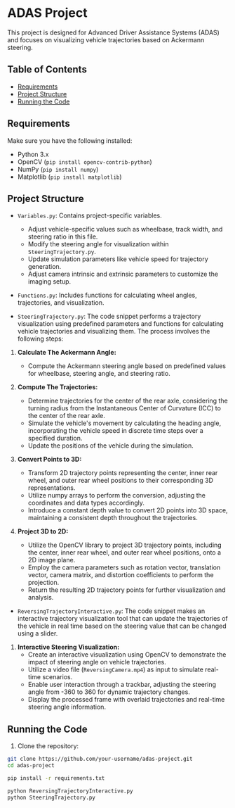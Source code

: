 # ADAS Project

This project is designed for Advanced Driver Assistance Systems (ADAS) and focuses on visualizing vehicle trajectories based on Ackermann steering.

## Table of Contents
- [Requirements](#requirements)
- [Project Structure](#project-structure)
- [Running the Code](#running-the-code)

## Requirements
Make sure you have the following installed:
- Python 3.x
- OpenCV (`pip install opencv-contrib-python`)
- NumPy (`pip install numpy`)
- Matplotlib (`pip install matplotlib`)

## Project Structure
- `Variables.py`: Contains project-specific variables.
    - Adjust vehicle-specific values such as wheelbase, track width, and steering ratio in this file.
    - Modify the steering angle for visualization within `SteeringTrajectory.py`.
    - Update simulation parameters like vehicle speed for trajectory generation.
    - Adjust camera intrinsic and extrinsic parameters to customize the imaging setup.

- `Functions.py`: Includes functions for calculating wheel angles, trajectories, and visualization.

- `SteeringTrajectory.py`: The code snippet performs a trajectory visualization using predefined parameters and functions for calculating vehicle trajectories and visualizing them. The process involves the following steps:
1. **Calculate The Ackermann Angle:**
    - Compute the Ackermann steering angle based on predefined values for wheelbase, steering angle, and steering ratio.

2. **Compute The Trajectories:**
    - Determine trajectories for the center of the rear axle, considering the turning radius from the Instantaneous Center of Curvature (ICC) to the center of the rear axle.
    - Simulate the vehicle's movement by calculating the heading angle, incorporating the vehicle speed in discrete time steps over a specified duration.
    - Update the positions of the vehicle during the simulation. 

3. **Convert Points to 3D:**
   - Transform 2D trajectory points representing the center, inner rear wheel, and outer rear wheel positions to their corresponding 3D representations.
   - Utilize numpy arrays to perform the conversion, adjusting the coordinates and data types accordingly.
   - Introduce a constant depth value to convert 2D points into 3D space, maintaining a consistent depth throughout the trajectories.

4. **Project 3D to 2D:**
   - Utilize the OpenCV library to project 3D trajectory points, including the center, inner rear wheel, and outer rear wheel positions, onto a 2D image plane.
   - Employ the camera parameters such as rotation vector, translation vector, camera matrix, and distortion coefficients to perform the projection.
   - Return the resulting 2D trajectory points for further visualization and analysis.

- `ReversingTrajectoryInteractive.py`: The code snippet makes an interactive trajectory visualization tool that can update the trajectories of the vehicle in real time based on the steering value that can be changed using a slider.  

1. **Interactive Steering Visualization:**
   - Create an interactive visualization using OpenCV to demonstrate the impact of steering angle on vehicle trajectories.
   - Utilize a video file (`ReversingCamera.mp4`) as input to simulate real-time scenarios.
   - Enable user interaction through a trackbar, adjusting the steering angle from -360 to 360 for dynamic trajectory changes.
   - Display the processed frame with overlaid trajectories and real-time steering angle information.


## Running the Code
1. Clone the repository:

```bash
git clone https://github.com/your-username/adas-project.git
cd adas-project

pip install -r requirements.txt

python ReversingTrajectoryInteractive.py
python SteeringTrajectory.py
